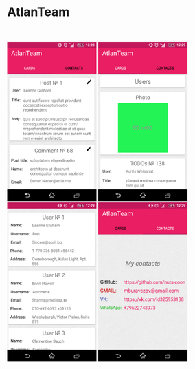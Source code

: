 # AtlanTeam
<br><br>
<img src="app/release/1.png"  height="370" />
<img src="app/release/2.png"  height="370" />
<img src="app/release/3.png"  height="370" />
<img src="app/release/4.png"  height="370" />
<br>
